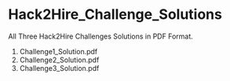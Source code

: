 # Hack2Hire_Challenge_Solutions

All Three Hack2Hire Challenges Solutions in PDF Format.


1. Challenge1_Solution.pdf
2. Challenge2_Solution.pdf
3. Challenge3_Solution.pdf
